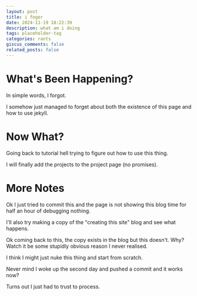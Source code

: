 ```yaml
---
layout: post
title: i fogor
date: 2024-11-19 18:22:39
description: what am i doing
tags: placeholder-tag
categories: rants
giscus_comments: false
related_posts: false
---
```


# What's Been Happening?

In simple words, I forgot.

I somehow just managed to forget about both the existence of this page and how to use jekyll.

# Now What?

Going back to tutorial hell trying to figure out how to use this thing.

I will finally add the projects to the project page (no promises).

# More Notes

Ok I just tried to commit this and the page is not showing this blog time for half an hour of debugging nothing.

I'll also try making a copy of the "creating this site" blog and see what happens.

Ok coming back to this, the copy exists in the blog but this doesn't. Why? Watch it be some stupidly obvious reason I never realised.

I think I might just nuke this thing and start from scratch.

Never mind I woke up the second day and pushed a commit and it works now?

Turns out I just had to trust to process.

